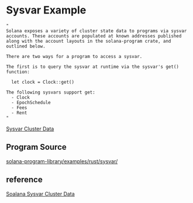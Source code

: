 # Sysvar Example

```
"
Solana exposes a variety of cluster state data to programs via sysvar accounts. These accounts are populated at known addresses published along with the account layouts in the solana-program crate, and outlined below.

There are two ways for a program to access a sysvar.

The first is to query the sysvar at runtime via the sysvar's get() function:

  let clock = Clock::get()

The following sysvars support get:
  - Clock
  - EpochSchedule
  - Fees
  - Rent
"
```
[Sysvar Cluster Data](https://docs.solana.com/developing/runtime-facilities/sysvars)

## Program Source
[solana-program-library/examples/rust/sysvar/](https://github.com/solana-labs/solana-program-library/tree/2e1286b06a8f96a1f6a5355fd188f11ff34447f8/examples/rust/sysvar)

## reference
[Soalana Sysvar Cluster Data](https://docs.solana.com/developing/runtime-facilities/sysvars)
